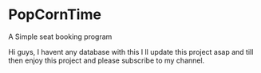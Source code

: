 # PopCornTime
A Simple seat booking program

Hi guys, I havent any database with this I ll update this project asap and till then enjoy this project and please subscribe to my channel.
